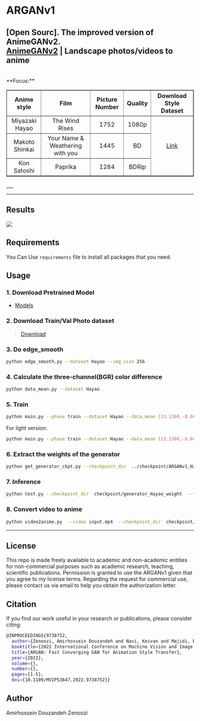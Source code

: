 # ARGANv1   

[Open Sourc]. The improved version of AnimeGANv2.  
[AnimeGANv2](https://tachibanayoshino.github.io/AnimeGANv2/) | Landscape 
photos/videos to anime  
-----  
<br />
**Focus:**  
<table border="1px ridge">
	<tr align="center">
	    <th>Anime style</th>
	    <th>Film</th>  
	    <th>Picture Number</th>  
      <th>Quality</th>
      <th>Download Style Dataset</th>
	</tr >
	<tr align="center">
      <td>Miyazaki Hayao</td>
      <td>The Wind Rises</td>
      <td>1752</td>
      <td>1080p</td>
	    <td rowspan="3"><a href="https://github.com/TachibanaYoshino/AnimeGANv2/releases/tag/1.0">Link</a></td>
	</tr>
	<tr align="center">
	    <td>Makoto Shinkai</td>  
	    <td>Your Name & Weathering with you</td>
      <td>1445</td>
      <td>BD</td>
	</tr>
	<tr align="center">
	    <td>Kon Satoshi</td>
	    <td>Paprika</td>
      <td>1284</td>
      <td>BDRip</td>
	</tr>
</table>  
___ 

____  
## Results
![](https://github.com/amirzenoozi/ARGAN/blob/master/ARGANv1.png)

## Requirements  
You Can Use `requirements` file to install all packages that you need.
  
## Usage  

### 1. Download Pretrained Model    
- [Models](https://github.com/amirzenoozi/models-with-tensorflow/releases)

### 2. Download Train/Val Photo dataset  
  > [Download](https://github.com/TachibanaYoshino/AnimeGAN/releases/tag/dataset-1)

### 3. Do edge_smooth  
```bash
python edge_smooth.py --dataset Hayao --img_size 256
```
  
### 4. Calculate the three-channel(BGR) color difference  
```bash
python data_mean.py --dataset Hayao
```
  
### 5. Train  
```bash
python main.py --phase train --dataset Hayao --data_mean [13.1360,-8.6698,-4.4661] --epoch 101 --init_epoch 10
```  
For light version: 
```bash
python main.py --phase train --dataset Hayao --data_mean [13.1360,-8.6698,-4.4661]  --light --epoch 101 --init_epoch 10
```
  
### 6. Extract the weights of the generator  
```bash
python get_generator_ckpt.py --checkpoint_dir  ../checkpoint/ARGANv1_Hayao_lsgan_300_300_1_2_10_1  --style_name Hayao
```

### 7. Inference      
```bash
python test.py --checkpoint_dir  checkpoint/generator_Hayao_weight  --test_dir dataset/test/HR_photo --style_name Hayao/HR_photo
```
  
### 8. Convert video to anime   
```bash
python video2anime.py  --video input.mp4  --checkpoint_dir  checkpoint/generator_Paprika_weight
```  
    
____  
## License  
This repo is made freely available to academic and non-academic entities for non-commercial purposes such as academic research, teaching, scientific publications. Permission is granted to use the ARGANv1 given that you agree to my license terms. Regarding the request for commercial use, please contact us via email to help you obtain the  authorization letter.  

## Citation
If you find our work useful in your research or publications, please consider citing:
```bash
@INPROCEEDINGS{9738752,
  author={Zenoozi, Amirhossein Douzandeh and Navi, Keivan and Majidi, Babak},
  booktitle={2022 International Conference on Machine Vision and Image Processing (MVIP)}, 
  title={ARGAN: Fast Converging GAN for Animation Style Transfer}, 
  year={2022},
  volume={},
  number={},
  pages={1-5},
  doi={10.1109/MVIP53647.2022.9738752}}
```

## Author
Amirhossein Douzandeh Zenoozi
